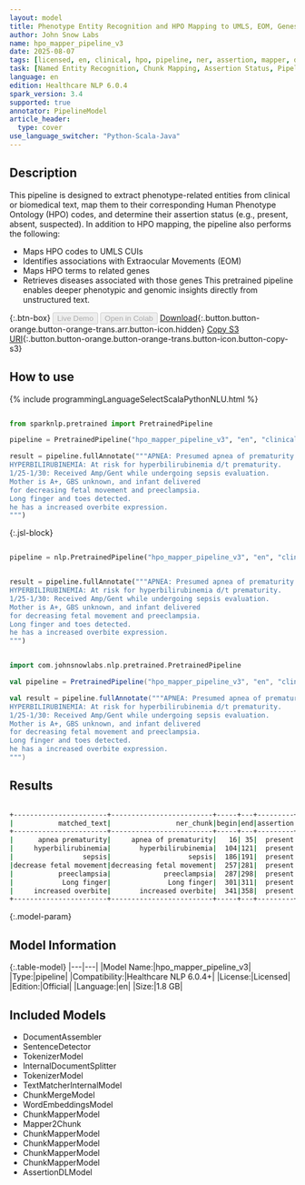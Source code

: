 ```yaml
---
layout: model
title: Phenotype Entity Recognition and HPO Mapping to UMLS, EOM, Genes, and Diseases (Pretrained Pipeline)
author: John Snow Labs
name: hpo_mapper_pipeline_v3
date: 2025-08-07
tags: [licensed, en, clinical, hpo, pipeline, ner, assertion, mapper, disease, gene, eom]
task: [Named Entity Recognition, Chunk Mapping, Assertion Status, Pipeline Healthcare]
language: en
edition: Healthcare NLP 6.0.4
spark_version: 3.4
supported: true
annotator: PipelineModel
article_header:
  type: cover
use_language_switcher: "Python-Scala-Java"
---
```


## Description

This pipeline is designed to extract phenotype-related entities from clinical or biomedical text, map them to their corresponding Human Phenotype Ontology (HPO) codes, and determine their assertion status (e.g., present, absent, suspected).
In addition to HPO mapping, the pipeline also performs the following:
 - Maps HPO codes to UMLS CUIs
 - Identifies associations with Extraocular Movements (EOM)
 - Maps HPO terms to related genes
 - Retrieves diseases associated with those genes
This pretrained pipeline enables deeper phenotypic and genomic insights directly from unstructured text.

{:.btn-box}
<button class="button button-orange" disabled>Live Demo</button>
<button class="button button-orange" disabled>Open in Colab</button>
[Download](https://s3.amazonaws.com/auxdata.johnsnowlabs.com/clinical/models/hpo_mapper_pipeline_v3_en_6.0.4_3.4_1754587104660.zip){:.button.button-orange.button-orange-trans.arr.button-icon.hidden}
[Copy S3 URI](s3://auxdata.johnsnowlabs.com/clinical/models/hpo_mapper_pipeline_v3_en_6.0.4_3.4_1754587104660.zip){:.button.button-orange.button-orange-trans.button-icon.button-copy-s3}

## How to use



<div class="tabs-box" markdown="1">
{% include programmingLanguageSelectScalaPythonNLU.html %}
  
```python

from sparknlp.pretrained import PretrainedPipeline

pipeline = PretrainedPipeline("hpo_mapper_pipeline_v3", "en", "clinical/models")

result = pipeline.fullAnnotate("""APNEA: Presumed apnea of prematurity since < 34 wks gestation at birth.
HYPERBILIRUBINEMIA: At risk for hyperbilirubinemia d/t prematurity.
1/25-1/30: Received Amp/Gent while undergoing sepsis evaluation.
Mother is A+, GBS unknown, and infant delivered
for decreasing fetal movement and preeclampsia.
Long finger and toes detected.
he has a increased overbite expression.
""")

```

{:.jsl-block}
```python

pipeline = nlp.PretrainedPipeline("hpo_mapper_pipeline_v3", "en", "clinical/models")


result = pipeline.fullAnnotate("""APNEA: Presumed apnea of prematurity since < 34 wks gestation at birth.
HYPERBILIRUBINEMIA: At risk for hyperbilirubinemia d/t prematurity.
1/25-1/30: Received Amp/Gent while undergoing sepsis evaluation.
Mother is A+, GBS unknown, and infant delivered
for decreasing fetal movement and preeclampsia.
Long finger and toes detected.
he has a increased overbite expression.
""")

```
```scala

import com.johnsnowlabs.nlp.pretrained.PretrainedPipeline

val pipeline = PretrainedPipeline("hpo_mapper_pipeline_v3", "en", "clinical/models")

val result = pipeline.fullAnnotate("""APNEA: Presumed apnea of prematurity since < 34 wks gestation at birth.
HYPERBILIRUBINEMIA: At risk for hyperbilirubinemia d/t prematurity.
1/25-1/30: Received Amp/Gent while undergoing sepsis evaluation.
Mother is A+, GBS unknown, and infant delivered
for decreasing fetal movement and preeclampsia.
Long finger and toes detected.
he has a increased overbite expression.
""")

```
</div>

## Results

```bash

+-----------------------+-------------------------+-----+---+---------+----------+------------------------------------------------------------------------------------------------------------------------------------------------------+------------+--------------------+------------------------------------------------------------------------------------------------------------------------------------------------------+
|           matched_text|                ner_chunk|begin|end|assertion|  hpo_code|                                                                                                                                            hpo_parent|umls_mapping|         eom_mapping|                                                                                                                                          gene_disease|
+-----------------------+-------------------------+-----+---+---------+----------+------------------------------------------------------------------------------------------------------------------------------------------------------+------------+--------------------+------------------------------------------------------------------------------------------------------------------------------------------------------+
|      apnea prematurity|     apnea of prematurity|   16| 35|  present|HP:0034236|HP:0002104: Apnea ## Lack of breathing with no movement of the respiratory muscles and no exchange of air in the lungs. This term refers to a dispo...|        NONE|                NONE|                                                                                                                                                  NONE|
|     hyperbilirubinemia|       hyperbilirubinemia|  104|121|  present|HP:0002904|HP:0033479: Abnormal circulating bilirubin concentration \#\#  => HP:0010995: Abnormal circulating dicarboxylic acid concentration ## A dicarboxylic ...|    C1142335|                NONE|{"ADK": ["poor speech", "seizure", "hypotonia", "increased csf methionine concentration", "hepatic steatosis", "cholestasis", "muscle weakness", "a...|
|                 sepsis|                   sepsis|  186|191|  present|HP:0100806|HP:0010978: Abnormality of immune system physiology ## A functional abnormality of the immune system. => HP:0002715: Abnormality of the immune syst...|        NONE|                NONE|{"ABCA3": ["honeycomb lung", "ground-glass opacification", "nonspecific interstitial pneumonia", "bronchial wall thickening", "sepsis", "clubbing",...|
|decrease fetal movement|decreasing fetal movement|  257|281|  present|HP:0001558|HP:0001557: Prenatal movement abnormality ## Fetal movements generally become apparent during the second trimester of pregnancy around the 20th wee...|        NONE|                NONE|{"AARS1": ["distal muscle weakness", "limb dystonia", "bilateral sensorineural hearing impairment", "abnormality of prenatal development or birth",...|
|           preeclampsia|             preeclampsia|  287|298|  present|HP:0100602|HP:0100603: Toxemia of pregnancy ## Pregnancy-induced toxic reactions of the mother that can be as harmless as slight Maternal hypertension or as l...|        NONE|                NONE|{"SLC25A20": ["reduced circulating 6-pyruvoyltetrahydropterin synthase activity", "reduced tissue carnitine-acylcarnitine translocase activity", "e...|
|            Long finger|              Long finger|  301|311|  present|HP:0100807|HP:0001167: Abnormal finger morphology ## An anomaly of a finger. => HP:0001155: Abnormality of the hand ## An abnormality affecting one or both ha...|        NONE|EOM:41535e8ed3dc9076|{"BIN1": ["distal muscle weakness", "exercise-induced myalgia", "proximal muscle weakness", "generalized amyotrophy", "generalized hypotonia", "lon...|
|     increased overbite|       increased overbite|  341|358|  present|HP:0011094|HP:0000692: Tooth malposition ## Abnormal alignment, positioning, or spacing of the teeth, i.e., misaligned teeth. => HP:0000164: Abnormality of th...|        NONE|                NONE|{"EP300": ["adducted thumb", "syndactyly", "trichiasis", "simple ear", "spina bifida", "sporadic", "panic attack", "generalized hypotonia", "agenes...|
+-----------------------+-------------------------+-----+---+---------+----------+------------------------------------------------------------------------------------------------------------------------------------------------------+------------+--------------------+------------------------------------------------------------------------------------------------------------------------------------------------------+

```

{:.model-param}
## Model Information

{:.table-model}
|---|---|
|Model Name:|hpo_mapper_pipeline_v3|
|Type:|pipeline|
|Compatibility:|Healthcare NLP 6.0.4+|
|License:|Licensed|
|Edition:|Official|
|Language:|en|
|Size:|1.8 GB|

## Included Models

- DocumentAssembler
- SentenceDetector
- TokenizerModel
- InternalDocumentSplitter
- TokenizerModel
- TextMatcherInternalModel
- ChunkMergeModel
- WordEmbeddingsModel
- ChunkMapperModel
- Mapper2Chunk
- ChunkMapperModel
- ChunkMapperModel
- ChunkMapperModel
- ChunkMapperModel
- AssertionDLModel
